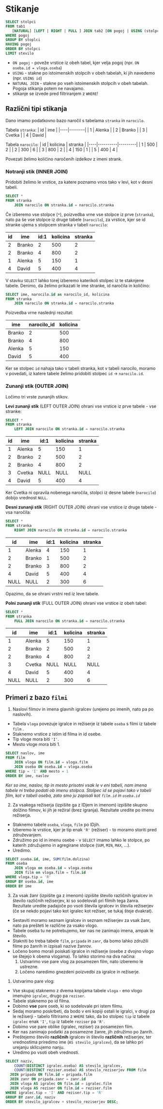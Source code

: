 # Stikanje

```sql
SELECT stolpci
FROM tab1 
   [NATURAL] [LEFT | RIGHT | FULL ] JOIN tab2 [ON pogoj | USING (stolpci)]
WHERE pogoj
GROUP BY stoplci
HAVING pogoj
ORDER BY stolpci
LIMIT stevilo
```

* `ON pogoj` - poveže vrstice iz obeh tabel, kjer velja pogoj (npr. `ON oseba.id = vloga.oseba`)
* `USING` - stakne po istoimenskih stolpcih v obeh tabelah, ki jih navedemo (npr. `USING id`)
* `NATURAL JOIN` - stakne po vseh istoimenskih stolpcih v obeh tabelah. Pogoja stikanja potem ne navajamo.
* stikanje se izvede pred filtriranjem z `WHERE`!


## Različni tipi stikanja

Dano imamo podatkovno bazo naročil s tabelama `stranka` in `narocilo`.

Tabela `stranka`:
| id | ime    |
|----|--------|
| 1  | Alenka |
| 2  | Branko |
| 3  | Cvetka |
| 4  | David  |

Tabela `narocilo`:
| id | kolicina | stranka |
|----|----------|---------|
| 1  | 500      | 2       |
| 2  | 300      | 6       |
| 3  | 800      | 2       |
| 4  | 150      | 1       |
| 5  | 400      | 4       |

Povezati želimo količino naročenih izdelkov z imeni strank.

### Notranji stik (INNER JOIN)

Pridobiti želimo le vrstice, za katere poznamo vnos tako v levi, kot v desni tabeli.

```sql
SELECT *
FROM stranka
    JOIN narocilo ON stranka.id = narocilo.stranka
```

Če izberemo vse stolpce (`*`), poizvedba vrne vse stolpce iz prve (`stranka`), nato pa še vse stolpce iz druge tabele (`narocilo`), za vrstice, kjer se id stranke ujema s stolpcem stranka v tabeli `narocilo`:

| id | ime    | id:1 | kolicina | stranka |
|----|--------|------|----------|---------|
| 2  | Branko | 2    | 500      | 2       |
| 2  | Branko | 4    | 800      | 2       |
| 1  | Alenka | 5    | 150      | 1       |
| 4  | David  | 5    | 400      | 4       |

V stavku `SELECT` lahko torej izberemo katerikoli stolpec iz te staknjene tabele.
Denimo, da želimo prikazati le ime stranke, id naročila in količino:

```sql
SELECT ime, narocilo.id as narocilo_id, kolicina
FROM stranka
    JOIN narocilo ON stranka.id = narocilo.stranka
```
Poizvedba vrne naslednji rezultat:

| ime    | narocilo_id | kolicina |
|--------|------|----------|
| Branko | 2    | 500      |
| Branko | 4    | 800      |
| Alenka | 5    | 150      |
| David  | 5    | 400      |

Ker se stolpec `id` nahaja tako v tabeli stranka, kot v tabeli narocilo, moramo v povedati, iz katere tabele želimo pridobiti stolpec `id` -> `narocilo.id`.

### Zunanji stik (OUTER JOIN)

Ločimo tri vrste zunanjih stikov.

**Levi zunanji stik** (LEFT OUTER JOIN) ohrani vse vrstice iz prve tabele - vse stranke:

```sql
SELECT *
FROM stranka
    LEFT JOIN narocilo ON stranka.id = narocilo.stranka
```

| id | ime    | id:1 | kolicina | stranka |
|----|--------|------|----------|---------|
| 1  | Alenka | 5    | 150      | 1       |
| 2  | Branko | 2    | 500      | 2       |
| 2  | Branko | 4    | 800      | 2       |
| 3  | Cvetka | NULL | NULL     | NULL    |
| 4  | David  | 5    | 400      | 4       |

Ker Cvetka ni opravila nobenega naročila, stolpci iz desne tabele (`narocilo`) dobijo vrednost `NULL`.

**Desni zunanji stik** (RIGHT OUTER JOIN) ohrani vse vrstice iz druge tabele - vsa naročila:

```sql
SELECT *
FROM stranka
    RIGHT JOIN narocilo ON stranka.id = narocilo.stranka
```

| id | ime    | id:1 | kolicina | stranka |
|----|--------|------|----------|---------|
| 1     | Alenka    |	4 |	150 | 1 |
| 2     | Branko    |	1 |	500 | 2 |
| 2     | Branko    |	3 |	800 | 2 |
| 4     | David     |	5 |	400 | 4 |
| NULL  | NULL      |	2 |	300 | 6 |

Opazimo, da se ohrani vrstni red iz leve tabele.

**Polni zunanji stik** (FULL OUTER JOIN) ohrani vse vrstice iz obeh tabel:

```sql
SELECT *
FROM stranka
    FULL JOIN narocilo ON stranka.id = narocilo.stranka
```

| id | ime    | id:1 | kolicina | stranka |
|----|--------|------|----------|---------|
| 1  | Alenka | 5    | 150      | 1       |
| 2  | Branko | 2    | 500      | 2       |
| 2  | Branko | 4    | 800      | 2       |
| 3  | Cvetka | NULL | NULL     | NULL    |
| 4  | David  | 5    | 400      | 4       |
 NULL| NULL   |	2    | 300      | 6       |

## Primeri z bazo `filmi`

1. Naslovi filmov in imena glavnih igralcev (urejeno po imenih, nato pa po naslovih).

* Tabela `vloga` povezuje igralce in režiserje iz tabele `oseba` s filmi iz tabele `film` .
* Staknemo vrstice z istim id filma in id osebe.
* Tip vloge mora biti `'I'`.
* Mesto vloge mora biti 1.

```sql
SELECT naslov, ime
FROM film
    JOIN vloga ON film.id = vloga.film
    JOIN oseba ON oseba.id = vloga.oseba
WHERE tip = 'I' AND mesto = 1
ORDER BY ime, naslov
```

_Ker so ime, naslov, tip in mesto prisotni vsak le v eni tabeli, nam imena tabele ni treba podati ob imenu stolpca. Stolpec id se pojavi tako v tabeli film, kot v tabeli oseba, zato smo ju zapisali kot `film.id` in `oseba.id`_

2. Za vsakega režiserja (izpišite ga z IDjem in imenom) izpišite skupno dolžino filmov, ki jih je režiral (brez igranja). Rezultate uredite po imenu režiserja.

* Staknemo tabele `oseba`, `vloga`, `film` po IDjih.
* Izberemo le vrstice, kjer je tip enak `'R'` (režiser) - to moramo storiti pred združevanjem.
* Združimo po id in imenu osebe - v `SELECT` imamo lahko le stolpce, po katerih združujemo in agregirane stolpce (`SUM`, `MIN`, `MAX`, ...).
* Uredimo.

```sql
SELECT oseba.id, ime, SUM(film.dolzina)
FROM oseba
    JOIN vloga on oseba.id = vloga.oseba
    JOIN film on vloga.film = film.id
WHERE vloga.tip = 'R'
GROUP BY oseba.id, ime
ORDER BY ime
```

3. Za vsak žanr (izpišite ga z imenom) izpišite število različnih igralcev in število različnih režiserjev, ki so sodelovali pri filmih tega žanra. Rezultate uredite padajoče po vsoti števila igralcev in števila režiserjev (če se nekdo pojavi tako kot igralec kot režiser, se tukaj šteje dvakrat).

* Sestaviti moramo seznam igralcev in seznam režiserjev za vsak žanr, nato pa prešteti le različne za vsako vlogo.
* Tabele oseba tu ne potrebujemo, ker nas ne zanimajo imena, ampak le število.
* Stakniti bo treba tabele `film`, `pripada` in `zanr`, da bomo lahko združili filme po žanrih in izpisali nazive žanrov.
* Ločeno bomo morali poiskati igralce in režiserje (osebe z dvojno vlogo se štejejo k obema vlogama). To lahko storimo na dva načina:
    1. Ustvarimo vse pare vlog za posamezen film, nato izberemo le ustrezne.
    2. Ločeno naredimo gnezdeni poizvedbi za igralce in režiserje.


1. Ustvarimo pare vlog:

* Vse skupaj staknemo z dvema kopijama tabele `vloga` - eno vlogo imenujno `igralec`, drugo pa `reziser`.
* Tabele staknemo po id filma.
* Dobimo **vse** pare oseb, ki so sodelovale pri istem filmu.
* Sedaj moramo poskrbeti, da bodo v eni kopiji ostali le igralci, v drugi pa le režiserji - tabelo filtriramo z `WHERE` tako, da bo stolpec `tip` iz tabele `igralec` enak `'I'`, `tip` iz tabele `reziser` pa `'R'`.
* Dobimo vse pare oblike (igralec, reziser) za posamezen film.
* Ker nas zanimajo podatki za posamezne žanre, jih združimo po žanrih.
* Preštejemo število **različnih** igralcev in število **različnih** režiserjev, ter vrednostima priredimo ime (`AS stevilo_igralcev`), da se lahko pri urejanju sklicujemo nanju.
* Uredimo po vsoti obeh vrednosti.

```sql
SELECT naziv,
    COUNT(DISTINCT igralec.oseba) AS stevilo_igralcev,
    COUNT(DISTINCT reziser.oseba) AS stevilo_reziserjev FROM film
  JOIN pripada ON film.id = pripada.film
  JOIN zanr ON pripada.zanr = zanr.id
  JOIN vloga AS igralec ON film.id = igralec.film
  JOIN vloga AS reziser ON film.id = reziser.film
WHERE igralec.tip = 'I' AND reziser.tip = 'R'
GROUP BY zanr.id, naziv
ORDER BY stevilo_igralcev + stevilo_reziserjev DESC;
```